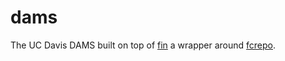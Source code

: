 # dams
The UC Davis DAMS built on top of [fin](https://github.com/ucd-lib/fin) a wrapper around [fcrepo](https://wiki.lyrasis.org/display/FF/Documentation).
